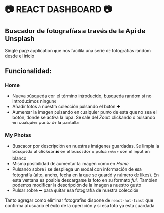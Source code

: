 # :camera: REACT DASHBOARD :camera:

## Buscador de fotografías a través de la Api de Unsplash

Single page application que nos facilita una serie de fotografías random desde el inicio

## Funcionalidad:
### Home
  - Nueva búsqueda con el término introducido, busqueda random si no introducimos ninguno
  - Añadir fotos a nuestra colección pulsando el botón :heavy_plus_sign:
  - Aumentar la imagen pulsando en cualquier punto de esta que no sea el botón, donde se activa la lupa. Se sale del _Zoom_ clickando o pulsando en cualquier punto de la pantalla

### My Photos
  - Buscador por descripción en nuestras imágenes guardadas. Se limpia la búsqueda al clickear :heavy_multiplication_x: en el buscador o pulsa `enter` con el input en blanco
  - Misma posibilidad de aumentar la imagen como en _Home_
  - Pulsando sobre :information_source: se despliega un modal con información de esa fotografía (alto, ancho, fecha en la que se guardó y número de likes). En esta ventana es posible descargarse la foto en su formato _full_. Tambien podemos modificar la descripción de la imagen a nuestro gusto
  - Pulsar sobre :heavy_minus_sign: para quitar esa fotografía de nuestra colección

Tanto agregar como eliminar fotografías dispone de `react-hot-toast` que confirma al usuario el éxito de la operación y si esa foto ya esta guardada
    




